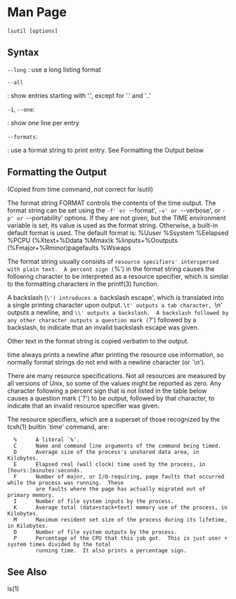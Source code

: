 # Man Page

`lsutil [options]`

## Syntax

`--long`
: use a long listing format

`--all`

: show entries starting with '.', except for '.' and '..'

`-1`, `--one`:

: show one line per entry

`--formats`:

: use a format string to print entry. See Formatting the Output below


## Formatting the Output

(Copied from time command, not correct for lsutil)

The format string FORMAT controls the contents of the time output.  The format string can be set using the `-f' or
`--format', `-v' or `--verbose', or `-p' or `--portability' options.  If they are not given, but the TIME
environment variable is set, its value is used as the format string.  Otherwise, a built-in default format is used.
The default format is:
 %Uuser %Ssystem %Eelapsed %PCPU (%Xtext+%Ddata %Mmax)k
 %Iinputs+%Ooutputs (%Fmajor+%Rminor)pagefaults %Wswaps

The format string usually consists of `resource specifiers' interspersed with plain text.  A percent sign (`%') in
the format string causes the following character to be interpreted as a resource specifier, which is similar to the
formatting characters in the printf(3) function.

A backslash (`\') introduces a `backslash escape', which is translated into a single printing character upon
output.  `\t' outputs a tab character, `\n' outputs a newline, and `\\' outputs a backslash.  A backslash followed
by any other character outputs a question mark (`?') followed by a backslash, to indicate that an invalid backslash
escape was given.

Other text in the format string is copied verbatim to the output.

time always prints a newline after printing the
resource use information, so normally format strings do not end with a newline character (or `\n').

There are many resource specifications.  Not all resources are measured by all versions of Unix, so some of the
values might be reported as zero.  Any character following a percent sign that is not listed in the table below
causes a question mark (`?') to be output, followed by that character, to indicate that an invalid resource
specifier was given.

The resource specifiers, which are a superset of those recognized by the tcsh(1) builtin `time' command, are:

      %      A literal `%'.
      C      Name and command line arguments of the command being timed.
      D      Average size of the process's unshared data area, in Kilobytes.
      E      Elapsed real (wall clock) time used by the process, in [hours:]minutes:seconds.
      F      Number of major, or I/O-requiring, page faults that occurred while the process was running.  These
             are faults where the page has actually migrated out of primary memory.
      I      Number of file system inputs by the process.
      K      Average total (data+stack+text) memory use of the process, in Kilobytes.
      M      Maximum resident set size of the process during its lifetime, in Kilobytes.
      O      Number of file system outputs by the process.
      P      Percentage of the CPU that this job got.  This is just user + system times divided by the total
             running time.  It also prints a percentage sign.

## See Also
   ls(1)
